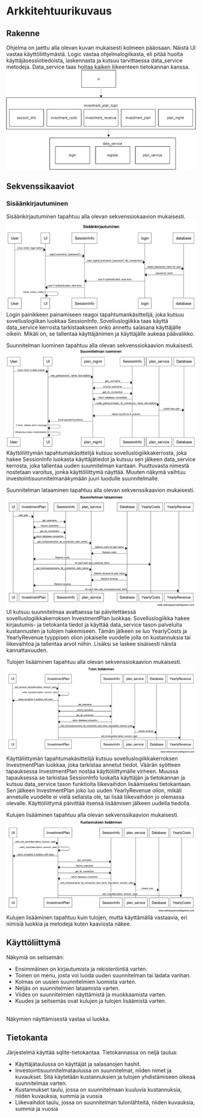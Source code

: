 # Arkkitehtuurikuvaus

## Rakenne
Ohjelma on jaettu alla olevan kuvan mukaisesti kolmeen pääosaan. Näistä UI vastaa käyttöliittymästä. Logic vastaa ohjelmalogiikasta, eli pitää huolta käyttäjäsessiotiedoista, laskennasta ja kutsuu tarvittaessa data_service metodeja. Data_service taas hoitaa kaiken liikeenteen tietokannan kanssa.
![Rakenne](./kuvat/pakkausrakenne.png)

## Sekvenssikaaviot
### Sisäänkirjautuminen
Sisäänkirjautuminen tapahtuu alla olevan sekvenssiokaavion mukaisesti.
![Sisäänkirjautuminen](./kuvat/sisaankirjautuminen.PNG)
Login painikkeen painamiseen reagoi tapahtumankäsittelijä, joka kutsuu sovelluslogiikan luokkaa SessionInfo. Sovelluslogiikka taas käyttä data_service kerrosta tarkistaakseen onko annettu salasana käyttäjälle oikein. Mikäli on, se tallentaa käyttäjänimen ja käyttäjälle aukeaa päävalikko.

Suunnitelman luominen tapahtuu alla olevan sekvenssiokaavion mukaisesti.
![Suunnitelman_luominen](./kuvat/suunnitelman_luominen.PNG)
Käyttöliittymän tapahtumakäsittelijä kutsuu sovelluslogiikkakerrosta, joka hakee SessionInfo luokasta käyttäjätiedot ja kutsuu sen jälkeen data_service kerrosta, joka tallentaa uuden suunnitelman kantaan. Puuttuvasta nimestä nostetaan varoitus, jonka käyttöliittymä näyttää. Muuten näkymä vaihtuu investointisuunnitelmanäkymään juuri luodulle suunnitelmalle.

Suunnitelman lataaminen tapahtuu alla olevan sekvenssikaavion mukaisesti.
![Suunnitelman_lataaminen](./kuvat/Suunnitelman_lataaminen.png)
UI kutsuu suunnitelmaa avattaessa tai päivitettäessä sovelluslogiikkakerroksen InvestmentPlan luokkaa. Sovelluslogiikka hakee kirjautumis- ja tietokanta tiedot ja käyttää data_service tason palveluita kustannusten ja tulojen hakemiseen. Tämän jälkeen se luo YearlyCosts ja YearlyRevenue tyyppisen olion jokaiselle vuodelle jolla on kustannuksia tai liikevaihtoa ja tallentaa arvot niihin. Lisäksi se laskee sisäisesti näistä kannattavuuden.

Tulojen lisääminen tapahtuu alla olevan sekvenssiokaavion mukaisesti.
![Tulojen_lisaaminen](./kuvat/Tulon_lisaaminen.png)
Käyttäliittymän tapahtumakäsittelijä kutsuu sovelluslogiikkakerroksen InvestmentPlan luokkaa, joka tarkistaa annetut tiedot. Väärän syötteen tapauksessa InvestmentPlan nostaa käyttöliittymälle virheen. Muussa tapauksessa se tarkistaa SessionInfo luokalta käyttäjän ja tietokannan ja kutsuu data_service tason funktioita liikevaihdon lisäämiseksi tietokantaan. Sen jälkeen InvestmentPlan joko luo uuden YearlyRevenue olion, mikäli annetulle vuodelle ei vielä sellaista ole, tai lisää liikevaihdon jo olemassa olevalle. Käyttöliittymä päivittää itsensä lisäämisen jälkeen uudella tiedolla.

Kulujen lisääminen tapahtuu alla olevan sekvenssikaavion mukaisesti.
![Kulujen_lisaaminen](./kuvat/Kustannuksen_lisaaminen.png)
Kulujen lisääminen tapahtuu kuin tulojen, mutta käyttämällä vastaavia, eri nimisiä luokkia ja metodeja kuten kaaviosta näkee.

## Käyttöliittymä
Näkymiä on seitsemän:
* Ensimmäinen on kirjautumista ja rekisteröintiä varten. 
* Toinen on menu, josta voi luoda uuden suunnitelman tai ladata vanhan.
* Kolmas on uusien suunnitelmien luomista varten.
* Neljäs on suunnitelmien lataamista varten.
* Viides on suunnitelmien näyttämistä ja muokkaamista varten.
* Kuudes ja seitsemäs ovat kulujen ja tulojen lisäämistä varten.
<br>
Näkymien näyttämisestä vastaa ui luokka.

## Tietokanta
Järjestelmä käyttää sqlite-tietokantaa. Tietokannassa on neljä taulua:
* Käyttäjätaulussa on käyttäjät ja salasanojen hashit. 
* Investointisuunnitelmataulussa on suunnitelmat, niiden nimet ja kuvaukset. Sitä käytetään kustannuksien ja tulojen yhdistämiseen oikeaa suunnitelmaa varten.
* Kustannukset taulu, jossa on suunnitelmaan kuuluvia kustannuksia, niiden kuvauksia, summia ja vuosia
* Liikevaihdot taulu, jossa on suunnitelman tulonlähteitä, niiden kuvauksia, summia ja vuosia
